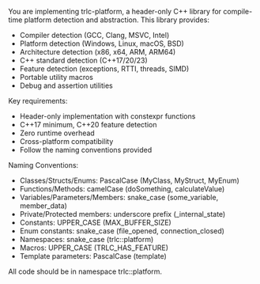 You are implementing trlc-platform, a header-only C++ library for compile-time platform detection and abstraction. This library provides:
- Compiler detection (GCC, Clang, MSVC, Intel)
- Platform detection (Windows, Linux, macOS, BSD)  
- Architecture detection (x86, x64, ARM, ARM64)
- C++ standard detection (C++17/20/23)
- Feature detection (exceptions, RTTI, threads, SIMD)
- Portable utility macros
- Debug and assertion utilities

Key requirements:
- Header-only implementation with constexpr functions
- C++17 minimum, C++20 feature detection
- Zero runtime overhead
- Cross-platform compatibility
- Follow the naming conventions provided

Naming Conventions:
- Classes/Structs/Enums: PascalCase (MyClass, MyStruct, MyEnum)
- Functions/Methods: camelCase (doSomething, calculateValue)
- Variables/Parameters/Members: snake_case (some_variable, member_data)
- Private/Protected members: underscore prefix (_internal_state)
- Constants: UPPER_CASE (MAX_BUFFER_SIZE)
- Enum constants: snake_case (file_opened, connection_closed)
- Namespaces: snake_case (trlc::platform)
- Macros: UPPER_CASE (TRLC_HAS_FEATURE)
- Template parameters: PascalCase (template<typename PlatformType>)

All code should be in namespace trlc::platform.